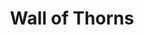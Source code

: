 ---
title: "Wall of Thorns"
index: "wall-of-thorns"
permalink: /spells/wall-of-thorns/
tags:
  - Spell
  - 6th Level
  - Conjuration
  - Damage
  - Piercing
available_for:
  - Druid
level: "6th Level"
school: "Conjuration"
range: "120 ft"
area: "60 ft"
shape: "Line"
comp:
  - V
  - S
  - M
material: "a handful of thorns."
duration: "10 Minutes"
concentration: true
attack: "DEX Save"
effect: "Piercing"
description: |
  You create a wall of tough, pliable, tangled brush bristling with needle-sharp thorns. The wall appears within range on a solid surface and lasts for the duration. You choose to make the wall up to 60 feet long, 10 feet high, and 5 feet thick or a circle that has a 20-foot diameter and is up to 20 feet high and 5 feet thick. The wall blocks line of sight.

  When the wall appears, each creature within its area must make a dexterity saving throw. On a failed save, a creature takes 7d8 piercing damage, or half as much damage on a successful save.

  A creature can move through the wall, albeit slowly and painfully. For every 1 foot a creature moves through the wall, it must spend 4 feet of movement. Furthermore, the first time a creature enters the wall on a turn or ends its turn there, the creature must make a dexterity saving throw. It takes 7d8 slashing damage on a failed save, or half as much damage on a successful one.

  **At higher levels.** When you cast this spell using a spell slot of 7th level or higher, both types of damage increase by 1d8 for each slot level above 6th.
excerpt: "You create a wall of tough, pliable, tangled brush bristling with needle-sharp thorns."
source: "Basic Rules"
---
